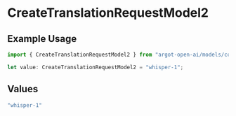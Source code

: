 # CreateTranslationRequestModel2

## Example Usage

```typescript
import { CreateTranslationRequestModel2 } from "argot-open-ai/models/components";

let value: CreateTranslationRequestModel2 = "whisper-1";
```

## Values

```typescript
"whisper-1"
```